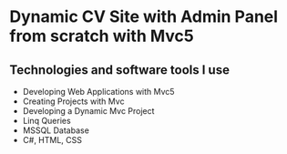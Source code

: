 # Dynamic CV Site with Admin Panel from scratch with Mvc5
## Technologies and software tools I use
- Developing Web Applications with Mvc5
- Creating Projects with Mvc
- Developing a Dynamic Mvc Project
- Linq Queries
- MSSQL Database
- C#, HTML, CSS 

